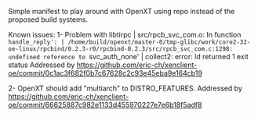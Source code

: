 Simple manifest to play around with OpenXT using repo instead of the proposed
build systems.

Known issues:
1- Problem with libtirpc
| src/rpcb_svc_com.o: In function `handle_reply':
| /home/build/openxt/master-0/tmp-glibc/work/core2-32-oe-linux/rpcbind/0.2.3-r0/rpcbind-0.2.3/src/rpcb_svc_com.c:1298: undefined reference to `svc_auth_none'
| collect2: error: ld returned 1 exit status
Addressed by https://github.com/eric-ch/xenclient-oe/commit/0c1ac3f682f0b7c67628c2c93e45eba9e164cb19

2- OpenXT should add "multiarch" to DISTRO_FEATURES.
Addressed by https://github.com/eric-ch/xenclient-oe/commit/66625887c982e1133d455970227e7e6b18f5adf8
